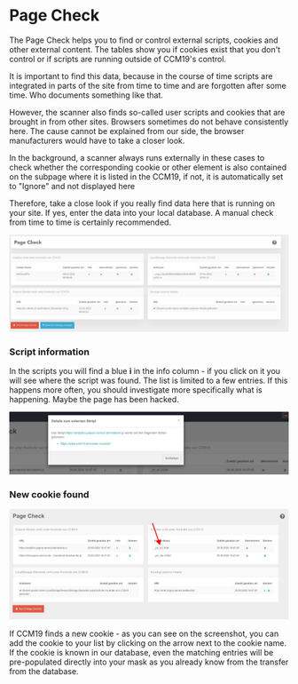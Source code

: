 # Page Check

The Page Check helps you to find or control external scripts, cookies and other external content. The tables show you if cookies exist that you don't control or if scripts are running outside of CCM19's control.

It is important to find this data, because in the course of time scripts are integrated in parts of the site from time to time and are forgotten after some time. Who documents something like that.

However, the scanner also finds so-called user scripts and cookies that are brought in from other sites. Browsers sometimes do not behave consistently here. The cause cannot be explained from our side, the browser manufacturers would have to take a closer look.

In the background, a scanner always runs externally in these cases to check whether the corresponding cookie or other element is also contained on the subpage where it is listed in the CCM19, if not, it is automatically set to "Ignore" and not displayed here 

Therefore, take a close look if you really find data here that is running on your site. If yes, enter the data into your local database. A manual check from time to time is certainly recommended.



![screenshot-1641904837285](../assets/screenshot-1641904837285.jpg)



### Script information

In the scripts you will find a blue **i** in the info column - if you click on it you will see where the script was found. The list is limited to a few entries. If this happens more often, you should investigate more specifically what is happening. Maybe the page has been hacked.

![screenshot-2020.09.29-16_49_51-CCM19 - Cookie Consent Management Software](../assets/screenshot-2020.09.29-16_49_51-CCM19%20-%20Cookie%20Consent%20Management%20Software.jpg)



### New cookie found

![screenshot-2020.09.29-16_49_51-CCM19 - Cookie Consent Management Software (1)](../assets/screenshot-2020.09.29-16_49_51-CCM19%20-%20Cookie%20Consent%20Management%20Software%20(1).jpg)

If CCM19 finds a new cookie - as you can see on the screenshot, you can add the cookie to your list by clicking on the arrow next to the cookie name. If the cookie is known in our database, even the matching entries will be pre-populated directly into your mask as you already know from the transfer from the database.
